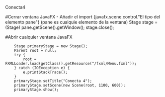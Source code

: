 Conecta4

#Cerrar ventana JavaFX - Añadir el import {javafx.scene.control."El tipo del elemento pane"}
        (pane es cualquie elemento de la ventana)
        Stage stage = (Stage) pane.getScene().getWindow();
        stage.close();
        
#Abrir cualquier ventana JavaFX

        Stage primaryStage = new Stage();
        Parent root = null;
        try {
            root = FXMLLoader.load(getClass().getResource("/fxml/Menu.fxml"));
        } catch (IOException e) {
            e.printStackTrace();
        }
        primaryStage.setTitle("Conecta 4");
        primaryStage.setScene(new Scene(root, 1100, 600));
        primaryStage.show();